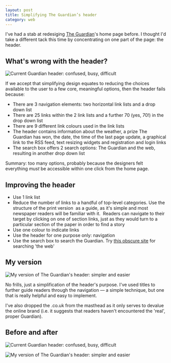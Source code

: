 ```yaml
---
layout: post
title: Simplifying The Guardian’s header
category: web
---
```


I've had a stab at redesiging [The Guardian](http://guardian.co.uk)'s home page before. I thought I'd take a different tack this time by concentrating on one part of the page: the header.

## What's wrong with the header?

![Current Guardian header: confused, busy, difficult](http://farm4.static.flickr.com/3095/2871554755_1f5b165ed8_o.jpg)

If we accept that simplifying design equates to reducing the choices available to the user to a few core, meaningful options, then the header fails because:

* There are 3 navigation elements: two horizontal link lists and a drop down list
* There are 25 links within the 2 link lists and a further 70 (yes, 70!) in the drop down list
* There are 9 different link colours used in the link lists
* The header contains information about the weather, a prize The Guardian has won, the date, the time of the last page update, a graphical link to the RSS feed, text resizing widgets and registration and login links
* The search box offers 2 search options: The Guardian and the web, resulting in another drop down list


Summary: too many options, probably because the designers felt everything _must_ be accessible within one click from the home page.


## Improving the header

* Use 1 link list
* Reduce the number of links to a handful of top-level categories. Use the structure of the print version  as a guide, as it's simple and most newspaper readers will be familiar with it.  Readers can navigate to their target by clicking on one of section links, just as they would turn to a particular section of the paper in order to find a story
* Use one colour to indicate links
* Use the header for one purpose only: navigation
* Use the search box to search the Guardian. Try [this obscure site](http://google.co.uk) for searching 'the web'

## My version

![My version of The Guardian's header: simpler and easier](http://farm4.static.flickr.com/3100/2872393384_208b474c7c_o.jpg)

No frills, just a simplification of the header's purpose. I've used titles to further guide readers through the navigation — a simple technique, but one that is really helpful and easy to implement.

I've also dropped the .co.uk from the masthead as it only serves to devalue the online brand (i.e. it suggests that readers haven't encountered the 'real', proper Guardian).

## Before and after

![Current Guardian header: confused, busy, difficult](http://farm4.static.flickr.com/3095/2871554755_1f5b165ed8_o.jpg)

![My version of The Guardian's header: simpler and easier](http://farm4.static.flickr.com/3100/2872393384_208b474c7c_o.jpg)
